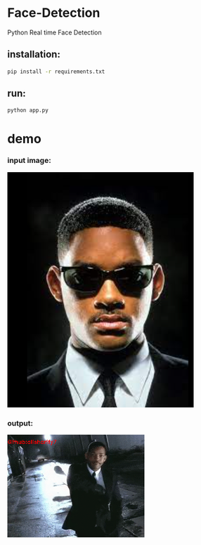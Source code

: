 # Face-Detection
Python Real time Face Detection



## installation:

```bash
pip install -r requirements.txt
```

## run:

```bash
python app.py
```


# demo

### input image:

<img src="./Media/source.png">

### output:

<img src="./Media/out.gif">
